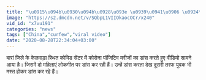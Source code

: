 ```yaml
---
title: "\u0915\u094b\u0930\u094b\u0928\u093e \u0939\u0941\u0906 \u0924\u094b \u0915\u094d\u092f\u093e \u0939\u0941\u0906, \u091c\u093f\u0902\u0926\u0917\u0940 \u092e\u0938\u094d\u0924\u0940 \u0938\u0947 \u092c\u093f\u0924\u093e\u090f\u0902\u0917\u0947"
image: "https://s2.dmcdn.net/v/SQbpL1VIIOkaocOCr/x240"
vid_id: "x7vu191"
categories: "news"
tags: ["China","curfew","viral video"]
date: "2020-08-28T22:34:04+03:00"
---
```

बारां जिले के केलवाड़ा स्थित कोविड सेंटर में कोरोना पॉजिटिव मरीजों का डांस करते हुए वीडियो सामने आया है। जिसमें दो महिलाएं लोकगीत पर डांस कर रही हैं। उन्हें डांस करता देख दूसरी तरफ युवक भी मस्त होकर डांस कर रहे हैं।
